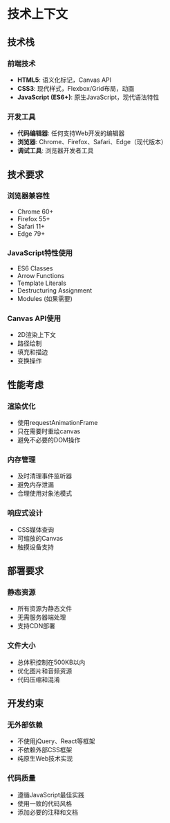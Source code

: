 # 技术上下文

## 技术栈

### 前端技术
- **HTML5**: 语义化标记，Canvas API
- **CSS3**: 现代样式，Flexbox/Grid布局，动画
- **JavaScript (ES6+)**: 原生JavaScript，现代语法特性

### 开发工具
- **代码编辑器**: 任何支持Web开发的编辑器
- **浏览器**: Chrome、Firefox、Safari、Edge（现代版本）
- **调试工具**: 浏览器开发者工具

## 技术要求

### 浏览器兼容性
- Chrome 60+
- Firefox 55+
- Safari 11+
- Edge 79+

### JavaScript特性使用
- ES6 Classes
- Arrow Functions
- Template Literals
- Destructuring Assignment
- Modules (如果需要)

### Canvas API使用
- 2D渲染上下文
- 路径绘制
- 填充和描边
- 变换操作

## 性能考虑

### 渲染优化
- 使用requestAnimationFrame
- 只在需要时重绘canvas
- 避免不必要的DOM操作

### 内存管理
- 及时清理事件监听器
- 避免内存泄漏
- 合理使用对象池模式

### 响应式设计
- CSS媒体查询
- 可缩放的Canvas
- 触摸设备支持

## 部署要求

### 静态资源
- 所有资源为静态文件
- 无需服务器端处理
- 支持CDN部署

### 文件大小
- 总体积控制在500KB以内
- 优化图片和音频资源
- 代码压缩和混淆

## 开发约束

### 无外部依赖
- 不使用jQuery、React等框架
- 不依赖外部CSS框架
- 纯原生Web技术实现

### 代码质量
- 遵循JavaScript最佳实践
- 使用一致的代码风格
- 添加必要的注释和文档
